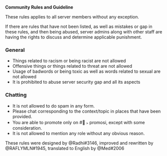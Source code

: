 __Community Rules and Guideline__

These rules applies to all server members without any exception.

If there are rules that have not been listed, as well as mistakes or gap in these rules, and then being abused, server admins along with other staff are having the rights to discuss and determine applicable punishment.

### General
- Things related to racism or being racist are not allowed
- Offensive things or things related to threat are not allowed
- Usage of badwords or being toxic as well as words related to sexual are not allowed
- It is prohibited to abuse server security gap and all its aspects
### Chatting
- It is not allowed to do spam in any form.
- Please chat corresponding to the context/topic in places that have been provided.
- You are able to promote only on #🤙﹥promosi, except with some consideration.
- It is not allowed to mention any role without any obvious reason.
 
These rules were designed by @Radhi#3146, improved and rewritten by @RAFLYMLN#1945, translated to English by @Med#2006

